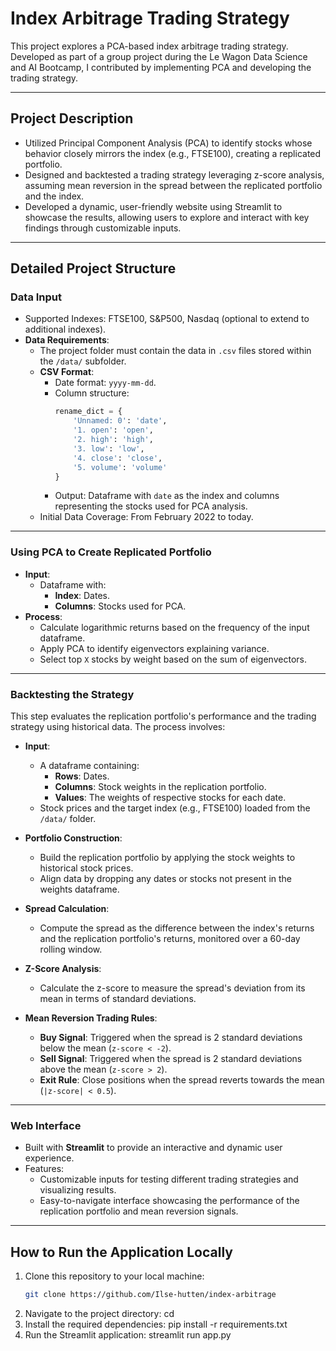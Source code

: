 # Index Arbitrage Trading Strategy

This project explores a PCA-based index arbitrage trading strategy.  
Developed as part of a group project during the Le Wagon Data Science and AI Bootcamp, I contributed by implementing PCA and developing the trading strategy.

---

## Project Description
- Utilized Principal Component Analysis (PCA) to identify stocks whose behavior closely mirrors the index (e.g., FTSE100), creating a replicated portfolio.
- Designed and backtested a trading strategy leveraging z-score analysis, assuming mean reversion in the spread between the replicated portfolio and the index.
- Developed a dynamic, user-friendly website using Streamlit to showcase the results, allowing users to explore and interact with key findings through customizable inputs.

---

## Detailed Project Structure

### **Data Input**
- Supported Indexes: FTSE100, S&P500, Nasdaq (optional to extend to additional indexes).
- **Data Requirements**:
  - The project folder must contain the data in `.csv` files stored within the `/data/` subfolder.
  - **CSV Format**:
    - Date format: `yyyy-mm-dd`.
    - Column structure:
      ```python
      rename_dict = {
          'Unnamed: 0': 'date',
          '1. open': 'open',
          '2. high': 'high',
          '3. low': 'low',
          '4. close': 'close',
          '5. volume': 'volume'
      }
      ```
    - Output: Dataframe with `date` as the index and columns representing the stocks used for PCA analysis.
  - Initial Data Coverage: From February 2022 to today.

---

### **Using PCA to Create Replicated Portfolio**
- **Input**:
  - Dataframe with:
    - **Index**: Dates.
    - **Columns**: Stocks used for PCA.
- **Process**:
  - Calculate logarithmic returns based on the frequency of the input dataframe.
  - Apply PCA to identify eigenvectors explaining variance.
  - Select top `X` stocks by weight based on the sum of eigenvectors.

---

### **Backtesting the Strategy**
This step evaluates the replication portfolio's performance and the trading strategy using historical data. The process involves:

- **Input**:
  - A dataframe containing:
    - **Rows**: Dates.
    - **Columns**: Stock weights in the replication portfolio.
    - **Values**: The weights of respective stocks for each date.
  - Stock prices and the target index (e.g., FTSE100) loaded from the `/data/` folder.

- **Portfolio Construction**:
  - Build the replication portfolio by applying the stock weights to historical stock prices.
  - Align data by dropping any dates or stocks not present in the weights dataframe.

- **Spread Calculation**:
  - Compute the spread as the difference between the index's returns and the replication portfolio's returns, monitored over a 60-day rolling window.

- **Z-Score Analysis**:
  - Calculate the z-score to measure the spread's deviation from its mean in terms of standard deviations.

- **Mean Reversion Trading Rules**:
  - **Buy Signal**: Triggered when the spread is 2 standard deviations below the mean (`z-score < -2`).
  - **Sell Signal**: Triggered when the spread is 2 standard deviations above the mean (`z-score > 2`).
  - **Exit Rule**: Close positions when the spread reverts towards the mean (`|z-score| < 0.5`).

---

### **Web Interface**
- Built with **Streamlit** to provide an interactive and dynamic user experience.
- Features:
  - Customizable inputs for testing different trading strategies and visualizing results.
  - Easy-to-navigate interface showcasing the performance of the replication portfolio and mean reversion signals.

---

## How to Run the Application Locally

1. Clone this repository to your local machine:
   ```bash
   git clone https://github.com/Ilse-hutten/index-arbitrage
2. Navigate to the project directory:
   cd <project-directory>
3. Install the required dependencies:
  pip install -r requirements.txt
4. Run the Streamlit application:
   streamlit run app.py





